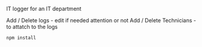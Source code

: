 IT logger for an IT department

Add / Delete logs - edit if needed attention or not
Add / Delete Technicians - to attatch to the logs 

`npm install`


